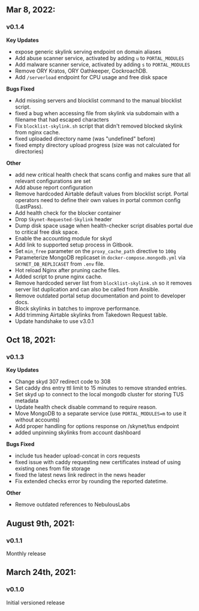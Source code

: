 ## Mar 8, 2022:
### v0.1.4
**Key Updates**
- expose generic skylink serving endpoint on domain aliases
- Add abuse scanner service, activated by adding `u` to `PORTAL_MODULES`
- Add malware scanner service, activated by adding `s` to `PORTAL_MODULES`
- Remove ORY Kratos, ORY Oathkeeper, CockroachDB.
- Add `/serverload` endpoint for CPU usage and free disk space

**Bugs Fixed**
- Add missing servers and blocklist command to the manual blocklist script.
- fixed a bug when accessing file from skylink via subdomain with a filename that had escaped characters
- Fix `blocklist-skylink.sh` script that didn't removed blocked skylink from
  nginx cache.
- fixed uploaded directory name (was "undefined" before)
- fixed empty directory upload progress (size was not calculated for directories)

**Other**
- add new critical health check that scans config and makes sure that all relevant configurations are set
- Add abuse report configuration
- Remove hardcoded Airtable default values from blocklist script. Portal
  operators need to define their own values in portal common config (LastPass).
- Add health check for the blocker container
- Drop `Skynet-Requested-Skylink` header
- Dump disk space usage when health-checker script disables portal due to
  critical free disk space.
- Enable the accounting module for skyd
- Add link to supported setup process in Gitbook.
- Set `min_free` parameter on the `proxy_cache_path` directive to `100g`
- Parameterize MongoDB replicaset in `docker-compose.mongodb.yml` via
  `SKYNET_DB_REPLICASET` from `.env` file.
- Hot reload Nginx after pruning cache files.
- Added script to prune nginx cache.
- Remove hardcoded server list from `blocklist-skylink.sh` so it removes server
  list duplication and can also be called from Ansible.
- Remove outdated portal setup documentation and point to developer docs.
- Block skylinks in batches to improve performance.
- Add trimming Airtable skylinks from Takedown Request table.
- Update handshake to use v3.0.1

## Oct 18, 2021:
### v0.1.3
**Key Updates**
- Change skyd 307 redirect code to 308
- Set caddy dns entry ttl limit to 15 minutes to remove stranded entries.
- Set skyd up to connect to the local mongodb cluster for storing TUS metadata
- Update health check disable command to require reason.
- Move MongoDB to a separate service (use `PORTAL_MODULES=m` to use it without accounts)
- Add proper handling for options response on /skynet/tus endpoint
- added unpinning skylinks from account dashboard

**Bugs Fixed**
- include tus header upload-concat in cors requests
- fixed issue with caddy requesting new certificates instead of using existing ones from file storage
- fixed the latest news link redirect in the news header
- Fix extended checks error by rounding the reported datetime.

**Other**
- Remove outdated references to NebulousLabs



## August 9th, 2021:
### v0.1.1 
Monthly release

## March 24th, 2021:
### v0.1.0 
Initial versioned release
